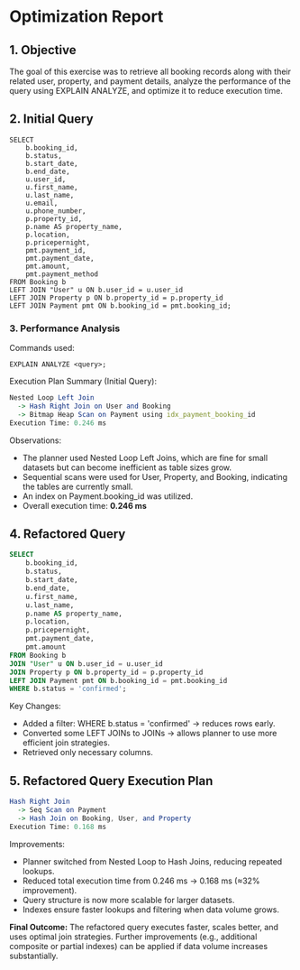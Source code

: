 # Optimization Report

## 1. Objective

The goal of this exercise was to retrieve all booking records along with their related user, property, and payment details, analyze the performance of the query using EXPLAIN ANALYZE, and optimize it to reduce execution time.

## 2. Initial Query

```pgsql
SELECT
    b.booking_id,
    b.status,
    b.start_date,
    b.end_date,
    u.user_id,
    u.first_name,
    u.last_name,
    u.email,
    u.phone_number,
    p.property_id,
    p.name AS property_name,
    p.location,
    p.pricepernight,
    pmt.payment_id,
    pmt.payment_date,
    pmt.amount,
    pmt.payment_method
FROM Booking b
LEFT JOIN "User" u ON b.user_id = u.user_id
LEFT JOIN Property p ON b.property_id = p.property_id
LEFT JOIN Payment pmt ON b.booking_id = pmt.booking_id;
```

### 3. Performance Analysis

Commands used:

```pgsql
EXPLAIN ANALYZE <query>;
```

Execution Plan Summary (Initial Query):

```mathematica
Nested Loop Left Join
  -> Hash Right Join on User and Booking
  -> Bitmap Heap Scan on Payment using idx_payment_booking_id
Execution Time: 0.246 ms
```

Observations:

- The planner used Nested Loop Left Joins, which are fine for small datasets but can become inefficient as table sizes grow.
- Sequential scans were used for User, Property, and Booking, indicating the tables are currently small.
- An index on Payment.booking_id was utilized.
- Overall execution time: **0.246 ms**

## 4. Refactored Query

```sql
SELECT
    b.booking_id,
    b.status,
    b.start_date,
    b.end_date,
    u.first_name,
    u.last_name,
    p.name AS property_name,
    p.location,
    p.pricepernight,
    pmt.payment_date,
    pmt.amount
FROM Booking b
JOIN "User" u ON b.user_id = u.user_id
JOIN Property p ON b.property_id = p.property_id
LEFT JOIN Payment pmt ON b.booking_id = pmt.booking_id
WHERE b.status = 'confirmed';
```

Key Changes:

- Added a filter: WHERE b.status = 'confirmed' → reduces rows early.
- Converted some LEFT JOINs to JOINs → allows planner to use more efficient join strategies.
- Retrieved only necessary columns.

## 5. Refactored Query Execution Plan

```mathematica
Hash Right Join
  -> Seq Scan on Payment
  -> Hash Join on Booking, User, and Property
Execution Time: 0.168 ms
```

Improvements:

- Planner switched from Nested Loop to Hash Joins, reducing repeated lookups.
- Reduced total execution time from 0.246 ms → 0.168 ms (≈32% improvement).
- Query structure is now more scalable for larger datasets.
- Indexes ensure faster lookups and filtering when data volume grows.

**Final Outcome:** The refactored query executes faster, scales better, and uses optimal join strategies.
Further improvements (e.g., additional composite or partial indexes) can be applied if data volume increases substantially.
